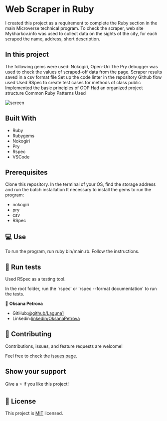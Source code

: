# Web Scraper in Ruby
I created this project as a requirement to complete the Ruby section in the main Microverse technical program.
To check the scraper, web site Mykharkov.info was used to collect data on the sights of the city, for each 
scraped the name, address, short description.

## In this project
The following gems were used: Nokogiri, Open-Uri
The Pry debugger was used to check the values ​​of scraped-off data from the page.
Scraper results saved in a csv format file
Set up the code linter in the repository
Github flow used
Used RSpec to create test cases for methods of class public
Implemented the basic principles of OOP
Had an organized project structure
Common Ruby Patterns Used

![screen](png)

##  Built With

- Ruby 
- Rubygems 
- Nokogiri 
- Pry
- Rspec 
- VSCode 


## Prerequisites
Clone this repository.
In the terminal of your OS, find the storage address and run the batch installation
It  necessary to install the gems to run the program:
- nokogiri
- pry
- csv
- RSpec

## 💻 Use
To run the program, run ruby bin/​​main.rb.
Follow the instructions.

## 📝 Run tests
Used RSpec as a testing tool.


In the root folder, run the 'rspec' or 'rspec --format documentation' to run the tests.



👤 **Oksana Petrova**

- GitHub:[@github/Laguna1](https://github.com/Laguna1)
- Linkedin:[linkedin/OksanaPetrova](https://www.linkedin.com/in/oksana-petrova-005bb0145/)



## 🤝 Contributing

Contributions, issues, and feature requests are welcome!

Feel free to check the [issues page]().

## Show your support

Give a ⭐️ if you like this project!

## 📝 License

This project is [MIT](lic.url) licensed.